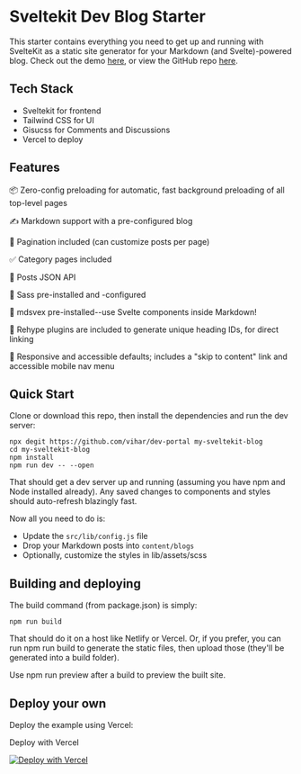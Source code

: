 # Sveltekit Dev Blog Starter

This starter contains everything you need to get up and running with SvelteKit as a static site generator for your Markdown (and Svelte)-powered blog. Check out the demo [here](https://dev-portal-lovat.vercel.app/), or view the GitHub repo [here](https://github.com/vihar/dev-portal).

## Tech Stack

- Sveltekit for frontend
- Tailwind CSS for UI
- Gisucss for Comments and Discussions
- Vercel to deploy

## Features

📦 Zero-config preloading for automatic, fast background preloading of all top-level pages

✍️ Markdown support with a pre-configured blog

📑 Pagination included (can customize posts per page)

✅ Category pages included

💬 Posts JSON API

💅 Sass pre-installed and -configured

📝 mdsvex pre-installed--use Svelte components inside Markdown!

🔗 Rehype plugins are included to generate unique heading IDs, for direct linking

📱 Responsive and accessible defaults; includes a "skip to content" link and accessible mobile nav menu

## Quick Start

Clone or download this repo, then install the dependencies and run the dev server:

```
npx degit https://github.com/vihar/dev-portal my-sveltekit-blog
cd my-sveltekit-blog
npm install
npm run dev -- --open
```

That should get a dev server up and running (assuming you have npm and Node installed already). Any saved changes to components and styles should auto-refresh blazingly fast.

Now all you need to do is:

- Update the `src/lib/config.js` file
- Drop your Markdown posts into `content/blogs`
- Optionally, customize the styles in lib/assets/scss

## Building and deploying

The build command (from package.json) is simply:

```
npm run build
```

That should do it on a host like Netlify or Vercel. Or, if you prefer, you can run npm run build to generate the static files, then upload those (they'll be generated into a build folder).

Use npm run preview after a build to preview the built site.

## Deploy your own

Deploy the example using Vercel:

Deploy with Vercel

[![Deploy with Vercel](https://vercel.com/button)](https://vercel.com/new/git/external?repository-url=https://github.com/vihar/dev-portal&project-name=dev-blog&repository-name=dev-blog)
